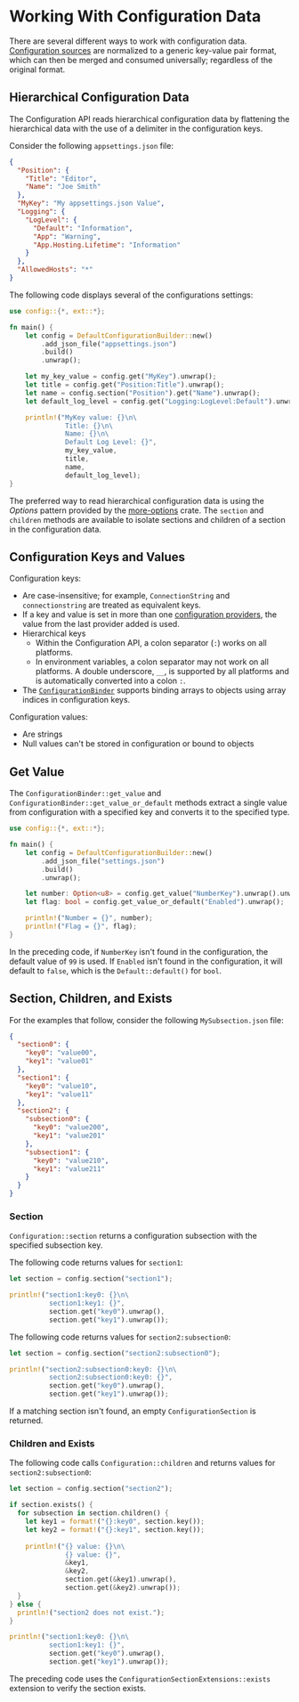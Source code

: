# Working With Configuration Data

There are several different ways to work with configuration data. [Configuration sources](abstractions.md#configuration-source) are normalized to a generic key-value pair format, which can then be merged and consumed universally; regardless of the original format.

## Hierarchical Configuration Data

The Configuration API reads hierarchical configuration data by flattening the hierarchical data with the use of a delimiter in the configuration keys.

Consider the following `appsettings.json` file:

```json
{
  "Position": {
    "Title": "Editor",
    "Name": "Joe Smith"
  },
  "MyKey": "My appsettings.json Value",
  "Logging": {
    "LogLevel": {
      "Default": "Information",
      "App": "Warning",
      "App.Hosting.Lifetime": "Information"
    }
  },
  "AllowedHosts": "*"
}
```

The following code displays several of the configurations settings:

```rust
use config::{*, ext::*};

fn main() {
    let config = DefaultConfigurationBuilder::new()
        .add_json_file("appsettings.json")
        .build()
        .unwrap();

    let my_key_value = config.get("MyKey").unwrap();
    let title = config.get("Position:Title").unwrap();
    let name = config.section("Position").get("Name").unwrap();
    let default_log_level = config.get("Logging:LogLevel:Default").unwrap();

    println!("MyKey value: {}\n\
              Title: {}\n\
              Name: {}\n\
              Default Log Level: {}",
              my_key_value,
              title,
              name,
              default_log_level);
}
```

The preferred way to read hierarchical configuration data is using the _Options_ pattern provided by the [more-options](https://crates.io/crates/more-options) crate. The `section` and `children` methods are available to isolate sections and children of a section in the configuration data.

## Configuration Keys and Values

Configuration keys:

- Are case-insensitive; for example, `ConnectionString` and `connectionstring` are treated as equivalent keys.
- If a key and value is set in more than one [configuration providers](abstractions.md#configuration-provider), the value from the last provider added is used.
- Hierarchical keys
  - Within the Configuration API, a colon separator (`:`) works on all platforms.
  - In environment variables, a colon separator may not work on all platforms. A double underscore, `__`, is supported by all platforms and is automatically converted into a colon `:`.
- The [`ConfigurationBinder`](binding.md) supports binding arrays to objects using array indices in configuration keys.

Configuration values:

- Are strings
- Null values can't be stored in configuration or bound to objects

## Get Value

The `ConfigurationBinder::get_value` and `ConfigurationBinder::get_value_or_default` methods extract a single value from configuration with a specified key and converts it to the specified type.

```rust
use config::{*, ext::*};

fn main() {
    let config = DefaultConfigurationBuilder::new()
        .add_json_file("settings.json")
        .build()
        .unwrap();

    let number: Option<u8> = config.get_value("NumberKey").unwrap().unwrap_or(99);
    let flag: bool = config.get_value_or_default("Enabled").unwrap();

    println!("Number = {}", number);
    println!("Flag = {}", flag);
}
```

In the preceding code, if `NumberKey` isn't found in the configuration, the default value of `99` is used. If `Enabled` isn't found in the configuration, it will default to `false`, which is the `Default::default()` for `bool`.

## Section, Children, and Exists

For the examples that follow, consider the following `MySubsection.json` file:

```json
{
  "section0": {
    "key0": "value00",
    "key1": "value01"
  },
  "section1": {
    "key0": "value10",
    "key1": "value11"
  },
  "section2": {
    "subsection0": {
      "key0": "value200",
      "key1": "value201"
    },
    "subsection1": {
      "key0": "value210",
      "key1": "value211"
    }
  }
}
```

### Section

`Configuration::section` returns a configuration subsection with the specified subsection key.

The following code returns values for `section1`:

```rust
let section = config.section("section1");

println!("section1:key0: {}\n\
          section1:key1: {}",
          section.get("key0").unwrap(),
          section.get("key1").unwrap());
```

The following code returns values for `section2:subsection0`:

```rust
let section = config.section("section2:subsection0");

println!("section2:subsection0:key0: {}\n\
          section2:subsection0:key0: {}",
          section.get("key0").unwrap(),
          section.get("key1").unwrap());
```

If a matching section isn't found, an empty `ConfigurationSection` is returned.

### Children and Exists

The following code calls `Configuration::children` and returns values for `section2:subsection0`:

```rust
let section = config.section("section2");

if section.exists() {
  for subsection in section.children() {
    let key1 = format!("{}:key0", section.key());
    let key2 = format!("{}:key1", section.key());
    
    println!("{} value: {}\n\
              {} value: {}",
              &key1,
              &key2,
              section.get(&key1).unwrap(),
              section.get(&key2).unwrap());
  }
} else {
  println!("section2 does not exist.");
}

println!("section1:key0: {}\n\
          section1:key1: {}",
          section.get("key0").unwrap(),
          section.get("key1").unwrap());
```

The preceding code uses the `ConfigurationSectionExtensions::exists` extension to verify the section exists.

